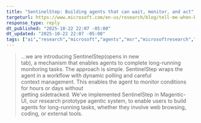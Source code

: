 ```yaml
---
title: "SentinelStep: Building agents that can wait, monitor, and act"
targeturl: https://www.microsoft.com/en-us/research/blog/tell-me-when-building-agents-that-can-wait-monitor-and-act/
response_type: reply
dt_published: "2025-10-22 22:07 -05:00"
dt_updated: "2025-10-22 22:07 -05:00"
tags: ["ai","research","microsoft","agents","msr","microsoftresearch","magentic","magenticui"]
---
```


> ...we are introducing SentinelStep(opens in new tab), a mechanism that enables agents to complete long-running monitoring tasks. The approach is simple. SentinelStep wraps the agent in a workflow with dynamic polling and careful context management. This enables the agent to monitor conditions for hours or days without getting sidetracked. We’ve implemented SentinelStep in Magentic-UI, our research prototype agentic system, to enable users to build agents for long-running tasks, whether they involve web browsing, coding, or external tools.